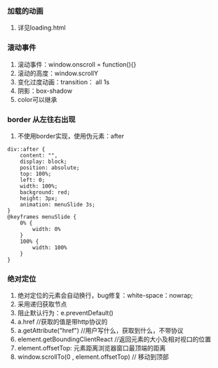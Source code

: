 ### 加载的动画

1. 详见loading.html

### 滚动事件

1. 滚动事件：window.onscroll = function(){}
2. 滚动的高度：window.scrollY
3. 变化过度动画：transition： all 1s
4. 阴影：box-shadow
5. color可以继承

### border 从左往右出现

1. 不使用border实现，使用伪元素：after
```
div::after {
    content: "",
    display: block;
    position: absolute;
    top: 100%;
    left: 0;
    width: 100%;
    background: red;
    height: 3px;
    animation: menuSlide 3s;
}
@keyframes menuSlide {
    0% {
        width: 0%
    }
    100% {
        width: 100%
    }
}
```


### 绝对定位

1. 绝对定位的元素会自动换行，bug修复：white-space：nowrap;
2. 采用递归获取节点
3. 阻止默认行为：e.preventDefault()
4. a.href //获取的值是带http协议的
5. a.getAttribute("href") //用户写什么，获取到什么，不带协议
6. element.getBoundingClientReact //返回元素的大小及相对视口的位置
7. element.offsetTop: 元素距离浏览器窗口最顶端的距离
8. window.scrollTo(0 , element.offsetTop) // 移动到顶部

